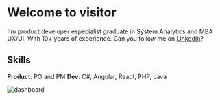 # Welcome to visitor

I'm product developer especialist graduate in System Analytics and MBA UX/UI. With 10+ years of experience.
Can you follow me on [LinkedIn](https://www.linkedin.com/in/paulo-henrique-santos/)?

## Skills

**Product**: PO and PM
**Dev**:  C#, Angular, React, PHP, Java

![dashboard](https://lucsoninfotech.com/wp-content/uploads/2020/12/custom-erp-software-development.gif?raw=true)
